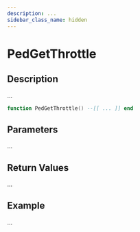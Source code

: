 ```yaml
---
description: ...
sidebar_class_name: hidden
---
```


# PedGetThrottle

## Description

...

```lua
function PedGetThrottle() --[[ ... ]] end
```

## Parameters

...

## Return Values

...

## Example

...

